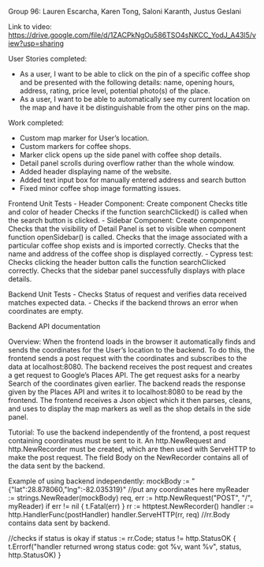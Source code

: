 Group 96: Lauren Escarcha,
Karen Tong,
Saloni Karanth,
Justus Geslani


Link to video: 
https://drive.google.com/file/d/1ZACPkNgOu586TSO4sNKCC_YodJ_A43l5/view?usp=sharing 


User Stories completed:
- As a user, I want to be able to click on the pin of a specific coffee shop and be presented with the following details: name, opening hours, address, rating, price level, potential photo(s) of the place.
- As a user, I want to be able to automatically see my current location on the map and have it be distinguishable from the other pins on the map.


Work completed:
- Custom map marker for User’s location.
- Custom markers for coffee shops.
- Marker click opens up the side panel with coffee shop details.
- Detail panel scrolls during overflow rather than the whole window.
- Added header displaying name of the website.
- Added text input box for manually entered address and search button
- Fixed minor coffee shop image formatting issues.




Frontend Unit Tests
    - Header Component: 
        Create component
        Checks title and color of header
        Checks if the function searchClicked() is called when the search button is clicked.
    - Sidebar Component:
        Create component
        Checks that the visibility of Detail Panel is set to visible when component function openSidebar() is called.
        Checks that the image associated with a particular coffee shop exists and is imported correctly.
        Checks that the name and address of the coffee shop is displayed correctly.
    - Cypress test:
        Checks clicking the header button calls the function searchClicked correctly. 
        Checks that the sidebar panel successfully displays with place details.


Backend Unit Tests
    - Checks Status of request and verifies data received matches expected data.
    - Checks if the backend throws an error when coordinates are empty.


Backend API documentation

Overview: 
When the frontend loads in the browser it automatically finds and sends the coordinates for the User’s location to the backend. To do this, the frontend sends a post request with the coordinates and subscribes to the data at localhost:8080. The backend receives the post request and creates a get request to Google’s Places API. The get request asks for a nearby Search of the coordinates given earlier. The backend reads the response given by the Places API and writes it to localhost:8080 to be read by the frontend. The frontend receives a Json object which it then parses, cleans, and uses to display the map markers as well as the shop details in the side panel. 


Tutorial:
To use the backend independently of the frontend, a post request containing coordinates must be sent to it.  An http.NewRequest and http.NewRecorder must be created, which are then used with ServeHTTP to make the post request. The field Body on the NewRecorder contains all of the data sent by the backend. 


Example of using backend independently: 
mockBody := "{\"lat\":28.878060,\"lng\":-82.035319}"   //put any coordinates here
myReader := strings.NewReader(mockBody)
req, err := http.NewRequest("POST", "/", myReader)
if err != nil {
    t.Fatal(err)
}
rr := httptest.NewRecorder()
handler := http.HandlerFunc(postHandler)
handler.ServeHTTP(rr, req)    //rr.Body contains data sent by backend.

//checks if status is okay
if status := rr.Code; status != http.StatusOK {
        t.Errorf("handler returned wrong status code: got %v, want %v", status, http.StatusOK)
    }

